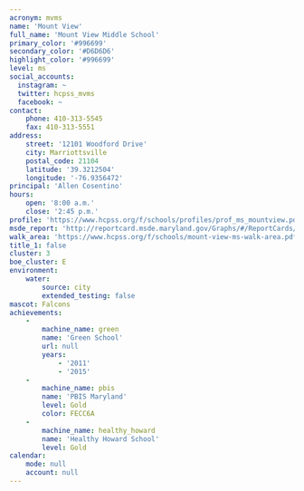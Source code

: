 ```yaml
---
acronym: mvms
name: 'Mount View'
full_name: 'Mount View Middle School'
primary_color: '#996699'
secondary_color: '#D6D6D6'
highlight_color: '#996699'
level: ms
social_accounts:
  instagram: ~
  twitter: hcpss_mvms
  facebook: ~
contact:
    phone: 410-313-5545
    fax: 410-313-5551
address:
    street: '12101 Woodford Drive'
    city: Marriottsville
    postal_code: 21104
    latitude: '39.3212504'
    longitude: '-76.9356472'
principal: 'Allen Cosentino'
hours:
    open: '8:00 a.m.'
    close: '2:45 p.m.'
profile: 'https://www.hcpss.org/f/schools/profiles/prof_ms_mountview.pdf'
msde_report: 'http://reportcard.msde.maryland.gov/Graphs/#/ReportCards/ReportCardSchool/1//1/13/0304/'
walk_area: 'https://www.hcpss.org/f/schools/mount-view-ms-walk-area.pdf'
title_1: false
cluster: 3
boe_cluster: E
environment:
    water:
        source: city
        extended_testing: false
mascot: Falcons
achievements:
    -
        machine_name: green
        name: 'Green School'
        url: null
        years:
            - '2011'
            - '2015'
    -
        machine_name: pbis
        name: 'PBIS Maryland'
        level: Gold
        color: FECC6A
    -
        machine_name: healthy_howard
        name: 'Healthy Howard School'
        level: Gold
calendar:
    mode: null
    account: null
---
```

